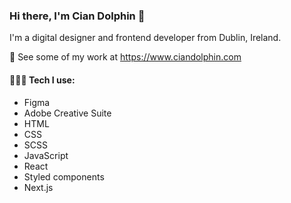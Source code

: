### Hi there, I'm Cian Dolphin 🐬

I'm a digital designer and frontend developer from Dublin, Ireland.

📌  See some of my work at https://www.ciandolphin.com

#### 👨🏻‍💻 Tech I use: 
- Figma
- Adobe Creative Suite
- HTML
- CSS
- SCSS
- JavaScript
- React
- Styled components
- Next.js
